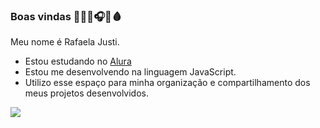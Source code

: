 ### Boas vindas 🎀🧸🍰🎧🔪🩸

Meu nome é Rafaela Justi.

- Estou estudando no [Alura](https://www.alura.com.br)
- Estou me desenvolvendo na linguagem JavaScript.
- Utilizo esse espaço para minha organização e compartilhamento dos meus projetos desenvolvidos.

![](https://tenor.com/JC3h.gif)
